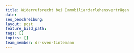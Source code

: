 ```yaml
---
title: Widerrufsrecht bei Immobiliardarlehensverträgen
date:
seo_beschreibung:
layout: post
feature_bild_path:
tags: []
topics: []
team_member: dr-sven-tintemann
---
```

